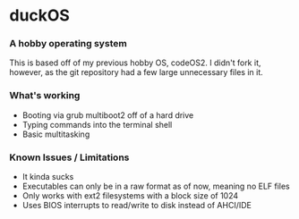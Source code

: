 # duckOS
### A hobby operating system

This is based off of my previous hobby OS, codeOS2. I didn't fork it, however, as the git repository had a few large unnecessary files in it.

### What's working
- Booting via grub multiboot2 off of a hard drive
- Typing commands into the terminal shell
- Basic multitasking

### Known Issues / Limitations
- It kinda sucks
- Executables can only be in a raw format as of now, meaning no ELF files
- Only works with ext2 filesystems with a block size of 1024
- Uses BIOS interrupts to read/write to disk instead of AHCI/IDE